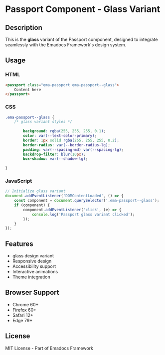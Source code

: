 # Passport Component - Glass Variant

## Description
This is the **glass** variant of the Passport component, designed to integrate seamlessly with the Emadocs Framework's design system.

## Usage

### HTML
```html
<passport class="ema-passport ema-passport--glass">
    Content here
</passport>
```

### CSS
```css
.ema-passport--glass {
    /* glass variant styles */
    
        background: rgba(255, 255, 255, 0.1);
        color: var(--text-color-primary);
        border: 1px solid rgba(255, 255, 255, 0.2);
        border-radius: var(--border-radius-lg);
        padding: var(--spacing-md) var(--spacing-lg);
        backdrop-filter: blur(10px);
        box-shadow: var(--shadow-lg);
    
}
```

### JavaScript
```javascript
// Initialize glass variant
document.addEventListener('DOMContentLoaded', () => {
    const component = document.querySelector('.ema-passport--glass');
    if (component) {
        component.addEventListener('click', (e) => {
            console.log('Passport glass variant clicked');
        });
    }
});
```

## Features
- glass design variant
- Responsive design
- Accessibility support
- Interactive animations
- Theme integration

## Browser Support
- Chrome 60+
- Firefox 60+
- Safari 12+
- Edge 79+

## License
MIT License - Part of Emadocs Framework

